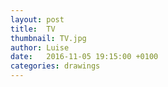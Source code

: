 ```yaml
---
layout: post
title:  TV
thumbnail: TV.jpg
author: Luise
date:   2016-11-05 19:15:00 +0100
categories: drawings
---
```

